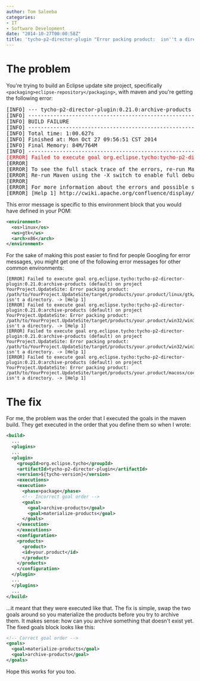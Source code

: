 ```yaml
---
author: Tom Saleeba
categories:
- IT
- Software Development
date: "2014-10-27T00:00:58Z"
title: 'tycho-p2-director-plugin "Error packing product:  isn''t a directory" problem'
---
```

# The problem

You're trying to build an Eclipse update site project, specifically `<packaging>eclipse-repository</packaging>`, with maven and you're getting the following error:

<pre style="white-space:pre;overflow-x:auto;">[INFO] --- tycho-p2-director-plugin:0.21.0:archive-products (default) @ YourProject.UpdateSite ---
[INFO] ------------------------------------------------------------------------
[INFO] BUILD FAILURE
[INFO] ------------------------------------------------------------------------
[INFO] Total time: 1:00.627s
[INFO] Finished at: Mon Oct 27 09:56:51 CST 2014
[INFO] Final Memory: 84M/764M
[INFO] ------------------------------------------------------------------------
<span style="color:#ff0000;">[ERROR] Failed to execute goal org.eclipse.tycho:tycho-p2-director-plugin:0.21.0:archive-products (default) on project YourProject.UpdateSite: Error packing product: /path/to/YourProject.UpdateSite/target/products/your.product/linux/gtk/x86 isn't a directory. -> [Help 1]</span>
[ERROR]
[ERROR] To see the full stack trace of the errors, re-run Maven with the -e switch.
[ERROR] Re-run Maven using the -X switch to enable full debug logging.
[ERROR]
[ERROR] For more information about the errors and possible solutions, please read the following articles:
[ERROR] [Help 1] http://cwiki.apache.org/confluence/display/MAVEN/MojoExecutionException</pre>

This error message is specific to this environment block that you would have defined in your POM:
```xml
<environment>
  <os>linux</os>
  <ws>gtk</ws>
  <arch>x86</arch>
</environment>
```

For the sake of making this post easier to find for people Googling for error messages, you might get one of the following error messages for other common environments:
```
[ERROR] Failed to execute goal org.eclipse.tycho:tycho-p2-director-plugin:0.21.0:archive-products (default) on project YourProject.UpdateSite: Error packing product: /path/to/YourProject.UpdateSite/target/products/your.product/linux/gtk/x86_64 isn't a directory. -> [Help 1]
[ERROR] Failed to execute goal org.eclipse.tycho:tycho-p2-director-plugin:0.21.0:archive-products (default) on project YourProject.UpdateSite: Error packing product: /path/to/YourProject.UpdateSite/target/products/your.product/win32/win32/x86 isn't a directory. -> [Help 1]
[ERROR] Failed to execute goal org.eclipse.tycho:tycho-p2-director-plugin:0.21.0:archive-products (default) on project YourProject.UpdateSite: Error packing product: /path/to/YourProject.UpdateSite/target/products/your.product/win32/win32/x86_64 isn't a directory. -> [Help 1]
[ERROR] Failed to execute goal org.eclipse.tycho:tycho-p2-director-plugin:0.21.0:archive-products (default) on project YourProject.UpdateSite: Error packing product: /path/to/YourProject.UpdateSite/target/products/your.product/macosx/cocoa/x86_64 isn't a directory. -> [Help 1]
```

# The fix

For me, the problem was the order that I executed the goals in the maven build. They get executed in the order that you define them so when I wrote:
```xml
<build>
  ...
  <plugins>
  ...
  <plugin>
    <groupId>org.eclipse.tycho</groupId>
    <artifactId>tycho-p2-director-plugin</artifactId>
    <version>${tycho-version}</version>
    <executions>
    <execution>
      <phase>package</phase>
      <!-- Incorrect goal order -->
      <goals>
        <goal>archive-products</goal>
        <goal>materialize-products</goal>
      </goals>
    </execution>
    </executions>
    <configuration>
    <products>
      <product>
      <id>your.product</id>
      </product>
    </products>
    </configuration>
  </plugin>
  ...
  </plugins>
  ...
</build>
```

...it meant that they were executed like that. The fix is simple, swap the two goals around so you materialize the products before you try to archive them. It makes sense: how can you archive something that doesn't exist yet. The fixed goals block looks like this:
```xml
<!-- Correct goal order -->
<goals>
  <goal>materialize-products</goal>
  <goal>archive-products</goal>
</goals>
```

Hope this works for you too.
